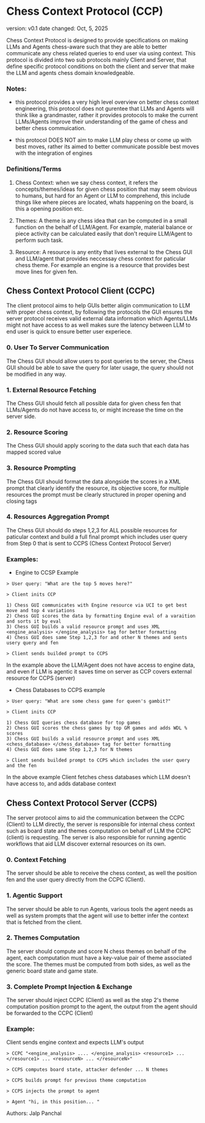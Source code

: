 # Chess Context Protocol (CCP)
version: v0.1
date changed: Oct, 5, 2025

Chess Context Protocol is designed to provide specifications on making LLMs and Agents chess-aware such that
they are able to better communicate any chess related queries to end user via using context. This protocol
is divided into two sub protocols mainly Client and Server, that define specific protocol conditions on both 
the client and server that make the LLM and agents chess domain knowledgeable. 

### Notes:
- this protocol provides a very high level overview on better chess context engineering, this protocol does not gurentee that LLMs and Agents will think like a grandmaster, rather it provides protocols to make the current LLMs/Agents improve their understanding of the game of chess and better chess commuication.

- this protocol DOES NOT aim to make LLM play chess or come up with best moves, rather its aimed to better communicate possible best moves with the integration of engines

### Definitions/Terms

1) Chess Context:
when we say chess context, it refers the concepts/themes/ideas for given chess position that may seem obvious to humans, but hard for an Agent or LLM to comprehend, this include things like where pieces are located, whats happening on the board, is this a opening position etc.

2) Themes:
A theme is any chess idea that can be computed in a small function on the behalf of LLM/Agent. For example, material balance or piece activity can be calculated easily that don't require LLM/Agent to perform such task.

3) Resource:
A resource is any entity that lives external to the Chess GUI and LLM/agent that provides neccessay chess context for paticular chess theme. For example an engine is a resource that provides best move lines for given fen.

## Chess Context Protocol Client (CCPC)

The client protocol aims to help GUIs better aligin communication to LLM with proper chess context, by following the protocols the GUI ensures the server protocol receives valid external data information which Agents/LLMs might 
not have access to as well makes sure the latency between LLM to end user is quick to ensure better user experiece. 

### 0. User To Server Communication

The Chess GUI should allow users to post queries to the server, the Chess GUI should be able to save the query
for later usage, the query should not be modified in any way.

### 1. External Resource Fetching

The Chess GUI should fetch all possible data for given chess fen that LLMs/Agents do not have access to, or might increase the time on the server side. 

### 2. Resource Scoring

The Chess GUI should apply scoring to the data such that each data has mapped scored value

### 3. Resource Prompting

The Chess GUI should format the data alongside the scores in a XML prompt that clearly identify the resource, its objective score, for multiple resources the prompt must be clearly structured in proper opening and closing tags

### 4. Resources Aggregation Prompt

The Chess GUI should do steps 1,2,3 for ALL possible resources for paticular context and build a full final prompt which includes user query from Step 0 that is sent to CCPS (Chess Context Protocol Server)

### Examples:
- Engine to CCSP Example
```
> User query: "What are the top 5 moves here?"

> Client inits CCP 

1) Chess GUI communicates with Engine resource via UCI to get best move and top 4 variations
2) Chess GUI scores the data by formatting Engine eval of a varaition and sorts it by eval
3) Chess GUI builds a valid resource prompt and uses XML <engine_analysis> </engine_analysis> tag for better formatting
4) Chess GUI does same Step 1,2,3 for and other N themes and sents usery query and fen

> Client sends builded prompt to CCPS
```

In the example above the LLM/Agent does not have access to engine data, and even if LLM is agentic it saves time on server as CCP covers external resource for CCPS (server)

- Chess Databases to CCPS example

```
> User query: "What are some chess game for queen's gambit?"

> Client inits CCP 

1) Chess GUI queries chess database for top games
2) Chess GUI scores the chess games by top GM games and adds WDL % scores
3) Chess GUI builds a valid resource prompt and uses XML <chess_database> </chess_database> tag for better formatting
4) Chess GUI does same Step 1,2,3 for N themes

> Client sends builded prompt to CCPS which includes the user query and the fen
```
In the above example Client fetches chess databases which LLM doesn't have access to, and adds database context

## Chess Context Protocol Server (CCPS)

The server protocol aims to aid the communication between the CCPC (Client) to LLM directly, the server is 
responsible for internal chess context such as board state and themes computation on behalf of LLM the CCPC (client) is requesting. The server is also responsible for running agentic workflows that aid LLM discover external resources on its own.

### 0. Context Fetching

The server should be able to receive the chess context, as well the position fen and the user query directly from the CCPC (Client).

### 1. Agentic Support 

The server should be able to run Agents, various tools the agent needs as well as system prompts that the agent will use to better infer the context that is fetched from the client. 

### 2. Themes Computation

The server should compute and score N chess themes on behalf of the agent, each computation must have a key-value pair of theme associated the score. The themes must be computed from both sides, as well as the generic board state and game state.

### 3. Complete Prompt Injection & Exchange

The server should inject CCPC (Client) as well as the step 2's theme computation position prompt to the agent, the output from the agent should be forwarded to the CCPC (Client)

### Example:

Client sends engine context and expects LLM's output
```
> CCPC "<engine_analysis> .... </engine_analysis> <resource1> ... </resource1> ... <resourceN> ... </resourceN>"

> CCPS computes board state, attacker defender ... N themes

> CCPS builds prompt for previous theme computation

> CCPS injects the prompt to agent

> Agent "hi, in this position... " 

```

Authors:
Jalp Panchal






